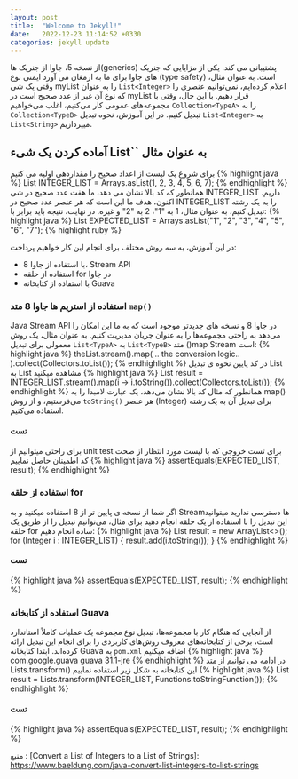 ```yaml
---
layout: post
title:  "Welcome to Jekyll!"
date:   2022-12-23 11:14:52 +0330
categories: jekyll update
---
```

از نسخه 5، جاوا از جنریک ها(generics) پشتیبانی می کند. یکی از مزایایی که جنریک های جاوا برای ما به ارمغان می آورد ایمنی نوع (type safety) است. به عنوان مثال، وقتی یک شی myList را به عنوان `List<Integer>` اعلام کرده‌ایم، نمی‌توانیم عنصری را که نوع آن غیر از عدد صحیح است در myList قرار دهیم.
با این حال، وقتی با مجموعه‌های عمومی کار می‌کنیم، اغلب می‌خواهیم `Collection<TypeA>` را به `Collection<TypeB>` تبدیل کنیم.
در این آموزش، نحوه تبدیل `List<Integer>` به `List<String>` میپردازیم.
## آماده کردن یک شیء List<Integer>`` به عنوان مثال
برای شروع یک لیست از اعداد صحیح را مقداردهی اولیه می کنیم
{% highlight java %}
List<Integer> INTEGER_LIST = Arrays.asList(1, 2, 3, 4, 5, 6, 7);
{% endhighlight %}
همانطور که کد بالا نشان می دهد، ما هفت عدد صحیح در شی INTEGER_LIST داریم. اکنون، هدف ما این است که هر عنصر عدد صحیح در INTEGER_LIST را به یک رشته تبدیل کنیم، به عنوان مثال، 1 به "1"، 2 به "2" و غیره. در نهایت، نتیجه باید برابر با:
{% highlight java %}
List<String> EXPECTED_LIST = Arrays.asList("1", "2", "3", "4", "5", "6", "7");
{% highlight ruby %}

در این آموزش، به سه روش مختلف برای انجام این کار خواهیم پرداخت:
-	با استفاده از جاوا 8، Stream API
-	استفاده از حلقه for در جاوا
-	با استفاده از کتابخانه Guava

### استفاده از استریم ها جاوا 8 متد `map()`
Java Stream API در جاوا 8 و نسخه های جدیدتر موجود است  که به ما این امکان را می‌دهد به راحتی مجموعه‌ها را به عنوان جریان مدیریت کنیم.
به عنوان مثال، یک روش معمولی برای تبدیل `List<TypeA>` به `List<TypeB>` متد ()map Stream است:
{% highlight java %}
theList.stream().map( .. the conversion logic.. ).collect(Collectors.toList());
{% endhighlight %}
در کد پایین نحوه ی تبدیل List<Integer> به List<String> مشاهده میکنید
{% highlight java %}
List<String> result = INTEGER_LIST.stream().map(i -> i.toString()).collect(Collectors.toList());
{% endhighlight %}
همانطور که مثال کد بالا نشان می‌دهد، یک عبارت لامبدا را به map() می‌فرستیم، و از روش `toString()` هر عنصر (Integer) برای تبدیل آن به یک رشته استفاده می‌کنیم.
#### تست
برای راحتی میتوانیم از unit test برای تست خروجی که با لیست مورد انتظار از صحت کد اطمینان حاصل نماییم
{% highlight java %}
assertEquals(EXPECTED_LIST, result);
{% endhighlight %}
### استفاده از حلقه for
اگر شما از نسخه ی پایین تر از 8 استفاده میکنید و به Streamها دسترسی ندارید میتوانید این تبدیل را با استفاده از یک حلقه انجام دهید
برای مثال، می‌توانیم تبدیل را از طریق یک حلقه for ساده انجام دهیم:
{% highlight java %}
List<String> result = new ArrayList<>();
 for (Integer i : INTEGER_LIST) {
 result.add(i.toString()); 
}
{% endhighlight %}
#### تست
{% highlight java %}
assertEquals(EXPECTED_LIST, result);
{% endhighlight %}
### استفاده از کتابخانه Guava
از آنجایی که هنگام کار با مجموعه‌ها، تبدیل نوع مجموعه یک عملیات کاملاً استاندارد است، برخی از کتابخانه‌های معروف روش‌های کاربردی را برای انجام این تبدیل ارائه کرده‌اند.
ابتدا کتابخانه Guava به `pom.xml` اضافه میکنیم
{% highlight java %}
<dependency>
    <groupId>com.google.guava</groupId>
    <artifactId>guava</artifactId>
    <version>31.1-jre</version>
</dependency>
{% endhighlight %}
در ادامه می توانیم از متد Lists.transform() این کتابخانه به شکل زیر استفاده نماییم
{% highlight java %}
List<String> result = Lists.transform(INTEGER_LIST, Functions.toStringFunction());
{% endhighlight %}
#### تست
{% highlight java %}
assertEquals(EXPECTED_LIST, result);
{% endhighlight %}

منبع : [Convert a List of Integers to a List of Strings]: https://www.baeldung.com/java-convert-list-integers-to-list-strings
